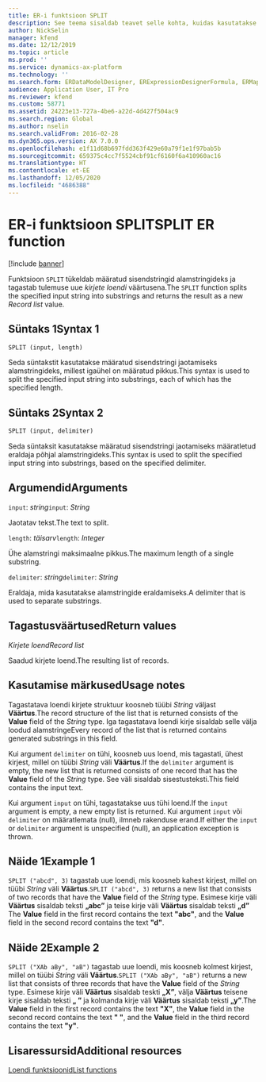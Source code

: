 ```yaml
---
title: ER-i funktsioon SPLIT
description: See teema sisaldab teavet selle kohta, kuidas kasutatakse elektroonilise aruandluse (ER) funktsiooni SPLIT.
author: NickSelin
manager: kfend
ms.date: 12/12/2019
ms.topic: article
ms.prod: ''
ms.service: dynamics-ax-platform
ms.technology: ''
ms.search.form: ERDataModelDesigner, ERExpressionDesignerFormula, ERMappedFormatDesigner, ERModelMappingDesigner
audience: Application User, IT Pro
ms.reviewer: kfend
ms.custom: 58771
ms.assetid: 24223e13-727a-4be6-a22d-4d427f504ac9
ms.search.region: Global
ms.author: nselin
ms.search.validFrom: 2016-02-28
ms.dyn365.ops.version: AX 7.0.0
ms.openlocfilehash: e1f11d68b697fdd363f429e60a79f1e1f97bab5b
ms.sourcegitcommit: 659375c4cc7f5524cbf91cf6160f6a410960ac16
ms.translationtype: HT
ms.contentlocale: et-EE
ms.lasthandoff: 12/05/2020
ms.locfileid: "4686388"
---
```

# <a name="split-er-function"></a><span data-ttu-id="c7fd6-103">ER-i funktsioon SPLIT</span><span class="sxs-lookup"><span data-stu-id="c7fd6-103">SPLIT ER function</span></span>

[!include [banner](../includes/banner.md)]

<span data-ttu-id="c7fd6-104">Funktsioon `SPLIT` tükeldab määratud sisendstringid alamstringideks ja tagastab tulemuse uue *kirjete loendi* väärtusena.</span><span class="sxs-lookup"><span data-stu-id="c7fd6-104">The `SPLIT` function splits the specified input string into substrings and returns the result as a new *Record list* value.</span></span>

## <a name="syntax-1"></a><span data-ttu-id="c7fd6-105">Süntaks 1</span><span class="sxs-lookup"><span data-stu-id="c7fd6-105">Syntax 1</span></span>

```vb
SPLIT (input, length)
```

<span data-ttu-id="c7fd6-106">Seda süntakstit kasutatakse määratud sisendstringi jaotamiseks alamstringideks, millest igaühel on määratud pikkus.</span><span class="sxs-lookup"><span data-stu-id="c7fd6-106">This syntax is used to split the specified input string into substrings, each of which has the specified length.</span></span>

## <a name="syntax-2"></a><span data-ttu-id="c7fd6-107">Süntaks 2</span><span class="sxs-lookup"><span data-stu-id="c7fd6-107">Syntax 2</span></span>

```vb
SPLIT (input, delimiter)
```

<span data-ttu-id="c7fd6-108">Seda süntaksit kasutatakse määratud sisendstringi jaotamiseks määratletud eraldaja põhjal alamstringideks.</span><span class="sxs-lookup"><span data-stu-id="c7fd6-108">This syntax is used to split the specified input string into substrings, based on the specified delimiter.</span></span>

## <a name="arguments"></a><span data-ttu-id="c7fd6-109">Argumendid</span><span class="sxs-lookup"><span data-stu-id="c7fd6-109">Arguments</span></span>

<span data-ttu-id="c7fd6-110">`input`: *string*</span><span class="sxs-lookup"><span data-stu-id="c7fd6-110">`input`: *String*</span></span>

<span data-ttu-id="c7fd6-111">Jaotatav tekst.</span><span class="sxs-lookup"><span data-stu-id="c7fd6-111">The text to split.</span></span>

<span data-ttu-id="c7fd6-112">`length`: *täisarv*</span><span class="sxs-lookup"><span data-stu-id="c7fd6-112">`length`: *Integer*</span></span>

<span data-ttu-id="c7fd6-113">Ühe alamstringi maksimaalne pikkus.</span><span class="sxs-lookup"><span data-stu-id="c7fd6-113">The maximum length of a single substring.</span></span>

<span data-ttu-id="c7fd6-114">`delimiter`: *string*</span><span class="sxs-lookup"><span data-stu-id="c7fd6-114">`delimiter`: *String*</span></span>

<span data-ttu-id="c7fd6-115">Eraldaja, mida kasutatakse alamstringide eraldamiseks.</span><span class="sxs-lookup"><span data-stu-id="c7fd6-115">A delimiter that is used to separate substrings.</span></span>

## <a name="return-values"></a><span data-ttu-id="c7fd6-116">Tagastusväärtused</span><span class="sxs-lookup"><span data-stu-id="c7fd6-116">Return values</span></span>

<span data-ttu-id="c7fd6-117">*Kirjete loend*</span><span class="sxs-lookup"><span data-stu-id="c7fd6-117">*Record list*</span></span>

<span data-ttu-id="c7fd6-118">Saadud kirjete loend.</span><span class="sxs-lookup"><span data-stu-id="c7fd6-118">The resulting list of records.</span></span>

## <a name="usage-notes"></a><span data-ttu-id="c7fd6-119">Kasutamise märkused</span><span class="sxs-lookup"><span data-stu-id="c7fd6-119">Usage notes</span></span>

<span data-ttu-id="c7fd6-120">Tagastatava loendi kirjete struktuur koosneb tüübi *String* väljast **Väärtus**.</span><span class="sxs-lookup"><span data-stu-id="c7fd6-120">The record structure of the list that is returned consists of the **Value** field of the *String* type.</span></span> <span data-ttu-id="c7fd6-121">Iga tagastatava loendi kirje sisaldab selle välja loodud alamstringe</span><span class="sxs-lookup"><span data-stu-id="c7fd6-121">Every record of the list that is returned contains generated substrings in this field.</span></span>

<span data-ttu-id="c7fd6-122">Kui argument `delimiter` on tühi, koosneb uus loend, mis tagastati, ühest kirjest, millel on tüübi *String* väli **Väärtus**.</span><span class="sxs-lookup"><span data-stu-id="c7fd6-122">If the `delimiter` argument is empty, the new list that is returned consists of one record that has the **Value** field of the *String* type.</span></span> <span data-ttu-id="c7fd6-123">See väli sisaldab sisestusteksti.</span><span class="sxs-lookup"><span data-stu-id="c7fd6-123">This field contains the input text.</span></span>

<span data-ttu-id="c7fd6-124">Kui argument `input` on tühi, tagastatakse uus tühi loend.</span><span class="sxs-lookup"><span data-stu-id="c7fd6-124">If the `input` argument is empty, a new empty list is returned.</span></span> <span data-ttu-id="c7fd6-125">Kui argument `input` või `delimiter` on määratlemata (null), ilmneb rakenduse erand.</span><span class="sxs-lookup"><span data-stu-id="c7fd6-125">If either the `input` or `delimiter` argument is unspecified (null), an application exception is thrown.</span></span>

## <a name="example-1"></a><span data-ttu-id="c7fd6-126">Näide 1</span><span class="sxs-lookup"><span data-stu-id="c7fd6-126">Example 1</span></span>

<span data-ttu-id="c7fd6-127">`SPLIT ("abcd", 3)` tagastab uue loendi, mis koosneb kahest kirjest, millel on tüübi *String* väli **Väärtus**.</span><span class="sxs-lookup"><span data-stu-id="c7fd6-127">`SPLIT ("abcd", 3)` returns a new list that consists of two records that have the **Value** field of the *String* type.</span></span> <span data-ttu-id="c7fd6-128">Esimese kirje väli **Väärtus** sisaldab teksti **„abc”** ja teise kirje väli **Väärtus** sisaldab teksti **„d”** </span><span class="sxs-lookup"><span data-stu-id="c7fd6-128">The **Value** field in the first record contains the text **"abc"**, and the **Value** field in the second record contains the text **"d"**.</span></span>

## <a name="example-2"></a><span data-ttu-id="c7fd6-129">Näide 2</span><span class="sxs-lookup"><span data-stu-id="c7fd6-129">Example 2</span></span>

<span data-ttu-id="c7fd6-130">`SPLIT ("XAb aBy", "aB")` tagastab uue loendi, mis koosneb kolmest kirjest, millel on tüübi *String* väli **Väärtus**.</span><span class="sxs-lookup"><span data-stu-id="c7fd6-130">`SPLIT ("XAb aBy", "aB")` returns a new list that consists of three records that have the **Value** field of the *String* type.</span></span> <span data-ttu-id="c7fd6-131">Esimese kirje väli **Väärtus** sisaldab teskti **„X”**, välja **Väärtus** teisene kirje sisaldab teksti **„&nbsp;”** ja kolmanda kirje väli **Väärtus** sisaldab teksti **„y”**.</span><span class="sxs-lookup"><span data-stu-id="c7fd6-131">The **Value** field in the first record contains the text **"X"**, the **Value** field in the second record contains the text **"&nbsp;"**, and the **Value** field in the third record contains the text **"y"**.</span></span> 

## <a name="additional-resources"></a><span data-ttu-id="c7fd6-132">Lisaressursid</span><span class="sxs-lookup"><span data-stu-id="c7fd6-132">Additional resources</span></span>

[<span data-ttu-id="c7fd6-133">Loendi funktsioonid</span><span class="sxs-lookup"><span data-stu-id="c7fd6-133">List functions</span></span>](er-functions-category-list.md)
